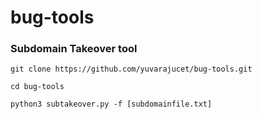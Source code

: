 # bug-tools
### Subdomain Takeover tool
``` git clone https://github.com/yuvarajucet/bug-tools.git ```

``` cd bug-tools ```

``` python3 subtakeover.py -f [subdomainfile.txt] ```

